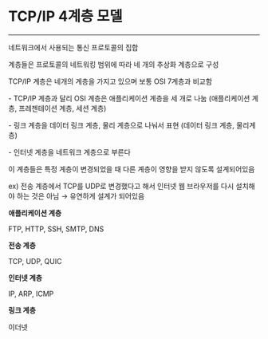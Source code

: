 # TCP/IP 4계층 모델

---

네트워크에서 사용되는 통신 프로토콜의 집합

계층들은 프로토콜의 네트워킹 범위에 따라 네 개의 추상화 계층으로 구성



TCP/IP 계층은 네개의 계층을 가지고 있으며 보통 OSI 7계층과 비교함







\- TCP/IP 계층과 달리 OSI 계층은 애플리케이션 계층을 세 개로 나눔 (애플리케이션 계층, 프레젠테이션 계층, 세션 계층)

\- 링크 계층을 데이터 링크 계층, 물리 계층으로 나눠서 표현 (데이터 링크 계층, 물리계층)

\- 인터넷 계층을 네트워크 계층으로 부른다



이 계층들은 특정 계층이 변경되었을 때 다른 계층이 영향을 받지 않도록 설계되어있음

ex) 전송 계층에서 TCP를 UDP로 변경했다고 해서 인터넷 웹 브라우저를 다시 설치해야 하는 것은 아님 → 유연하게 설계가 되어있음





**애플리케이션 계층**

FTP, HTTP, SSH, SMTP, DNS



**전송 계층**

TCP, UDP, QUIC



**인터넷 계층**

IP, ARP, ICMP



**링크 계층**

이더넷